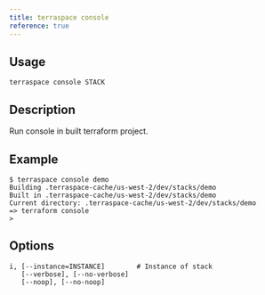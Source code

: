 ```yaml
---
title: terraspace console
reference: true
---
```


## Usage

    terraspace console STACK

## Description

Run console in built terraform project.

## Example

    $ terraspace console demo
    Building .terraspace-cache/us-west-2/dev/stacks/demo
    Built in .terraspace-cache/us-west-2/dev/stacks/demo
    Current directory: .terraspace-cache/us-west-2/dev/stacks/demo
    => terraform console
    >


## Options

```
i, [--instance=INSTANCE]        # Instance of stack
   [--verbose], [--no-verbose]  
   [--noop], [--no-noop]        
```

